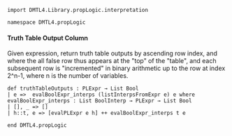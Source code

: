```lean
import DMTL4.Library.propLogic.interpretation

namespace DMTL4.propLogic
```

#### Truth Table Output Column

Given expression, return truth table outputs by ascending row
index, and where the all false row thus appears at the "top" of
the "table", and each subsequent row is "incremented" in binary
arithmetic up to the row at index 2^n-1, where n is the number
of variables.

```lean
def truthTableOutputs : PLExpr → List Bool
| e =>  evalBoolExpr_interps (listInterpsFromExpr e) e where
evalBoolExpr_interps : List BoolInterp → PLExpr → List Bool
| [], _ => []
| h::t, e => [evalPLExpr e h] ++ evalBoolExpr_interps t e

end DMTL4.propLogic
```
